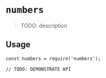 # `numbers`

> TODO: description

## Usage

```
const numbers = require('numbers');

// TODO: DEMONSTRATE API
```
